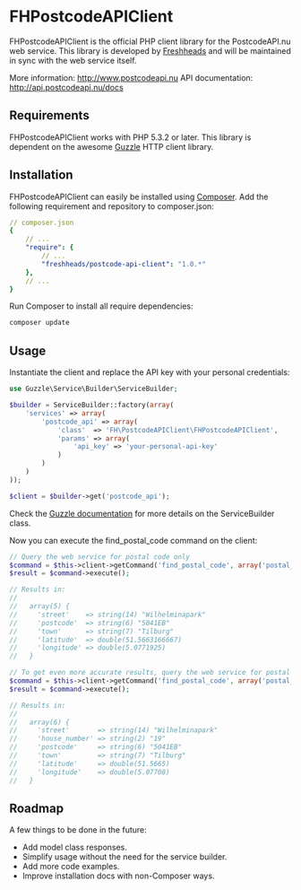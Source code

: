 FHPostcodeAPIClient
===================

FHPostcodeAPIClient is the official PHP client library for the PostcodeAPI.nu web service.
This library is developed by [Freshheads](http://www.freshheads.com) and will be maintained in sync with the web service itself.

More information:  http://www.postcodeapi.nu
API documentation: http://api.postcodeapi.nu/docs

Requirements
------------

FHPostcodeAPIClient works with PHP 5.3.2 or later.
This library is dependent on the awesome [Guzzle](http://guzzlephp.org/) HTTP client library.

Installation
------------

FHPostcodeAPIClient can easily be installed using [Composer](http://getcomposer.org/). Add the following requirement and repository to composer.json:

```yaml
// composer.json
{
    // ...
    "require": {
        // ...
        "freshheads/postcode-api-client": "1.0.*"
    },
    // ...
}
```

Run Composer to install all require dependencies:

```bash
composer update
```

Usage
-----

Instantiate the client and replace the API key with your personal credentials:

```php
use Guzzle\Service\Builder\ServiceBuilder;

$builder = ServiceBuilder::factory(array(
    'services' => array(
        'postcode_api' => array(
            'class'  => 'FH\PostcodeAPIClient\FHPostcodeAPIClient',
            'params' => array(
                'api_key' => 'your-personal-api-key'
            )
        )
    )
));

$client = $builder->get('postcode_api');
```

Check the [Guzzle documentation](http://guzzlephp.org/docs.html/) for more details on the ServiceBuilder class.

Now you can execute the find_postal_code command on the client:

```php
// Query the web service for postal code only
$command = $this->client->getCommand('find_postal_code', array('postal_code' => '5041EB'));
$result = $command->execute();

// Results in:
//
//   array(5) {
//     'street'    => string(14) "Wilhelminapark"
//     'postcode'  => string(6) "5041EB"
//     'town'      => string(7) "Tilburg"
//     'latitude'  => double(51.5663166667)
//     'longitude' => double(5.0771925)
//   }

// To get even more accurate results, query the web service for postal code and house number
$command = $this->client->getCommand('find_postal_code', array('postal_code' => '5041EB', 'house_number' => '19'));
$result = $command->execute();

// Results in:
//
//   array(6) {
//     'street'       => string(14) "Wilhelminapark"
//     'house_number' => string(2) "19"
//     'postcode'     => string(6) "5041EB"
//     'town'         => string(7) "Tilburg"
//     'latitude'     => double(51.5665)
//     'longitude'    => double(5.07708)
//   }
```

Roadmap
-------

A few things to be done in the future:

* Add model class responses.
* Simplify usage without the need for the service builder.
* Add more code examples.
* Improve installation docs with non-Composer ways.
